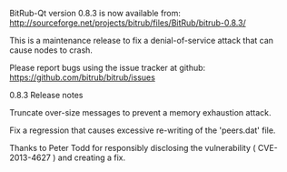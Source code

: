 BitRub-Qt version 0.8.3 is now available from:
  http://sourceforge.net/projects/bitrub/files/BitRub/bitrub-0.8.3/

This is a maintenance release to fix a denial-of-service attack that
can cause nodes to crash.

Please report bugs using the issue tracker at github:
  https://github.com/bitrub/bitrub/issues

0.8.3 Release notes

Truncate over-size messages to prevent a memory exhaustion attack.

Fix a regression that causes excessive re-writing of the 'peers.dat' file.


Thanks to Peter Todd for responsibly disclosing the vulnerability
( CVE-2013-4627 ) and creating a fix.
